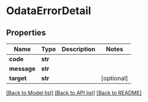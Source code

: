 # OdataErrorDetail

## Properties
Name | Type | Description | Notes
------------ | ------------- | ------------- | -------------
**code** | **str** |  | 
**message** | **str** |  | 
**target** | **str** |  | [optional] 

[[Back to Model list]](../README.md#documentation-for-models) [[Back to API list]](../README.md#documentation-for-api-endpoints) [[Back to README]](../README.md)


